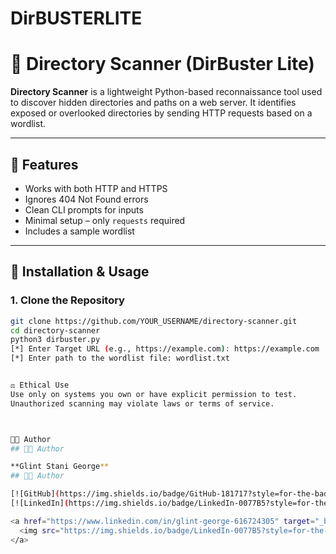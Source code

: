 # DirBUSTERLITE

# 🔎 Directory Scanner (DirBuster Lite)

**Directory Scanner** is a lightweight Python-based reconnaissance tool used to discover hidden directories and paths on a web server. It identifies exposed or overlooked directories by sending HTTP requests based on a wordlist.

---

## 📌 Features

- Works with both HTTP and HTTPS
- Ignores 404 Not Found errors
- Clean CLI prompts for inputs
- Minimal setup – only `requests` required
- Includes a sample wordlist

---

## 🚀 Installation & Usage

### 1. Clone the Repository
```bash
git clone https://github.com/YOUR_USERNAME/directory-scanner.git
cd directory-scanner
python3 dirbuster.py
[*] Enter Target URL (e.g., https://example.com): https://example.com
[*] Enter path to the wordlist file: wordlist.txt


⚖️ Ethical Use
Use only on systems you own or have explicit permission to test.
Unauthorized scanning may violate laws or terms of service.



👨‍💻 Author
## 👨‍💻 Author

**Glint Stani George**  
## 👨‍💻 Author

[![GitHub](https://img.shields.io/badge/GitHub-181717?style=for-the-badge&logo=github&logoColor=white)](https://github.com/GLINGEORGE)
[![LinkedIn](https://img.shields.io/badge/LinkedIn-0077B5?style=for-the-badge&logo=linkedin&logoColor=white)](https://www.linkedin.com/in/glint-george-616724305)

<a href="https://www.linkedin.com/in/glint-george-616724305" target="_blank">
  <img src="https://img.shields.io/badge/LinkedIn-0077B5?style=for-the-badge&logo=linkedin&logoColor=white" alt="LinkedIn">
</a>



